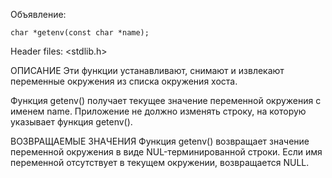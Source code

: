 Объявление:

    char *getenv(const char *name);

Header files:
    <stdlib.h>

ОПИСАНИЕ
Эти функции устанавливают, снимают и извлекают переменные окружения из списка окружения хоста.

Функция getenv() получает текущее значение переменной окружения с именем name.  Приложение не должно изменять строку, на которую указывает функция getenv().

ВОЗВРАЩАЕМЫЕ ЗНАЧЕНИЯ
Функция getenv() возвращает значение переменной окружения в виде NUL-терминированной строки.  Если имя переменной отсутствует в текущем окружении, возвращается NULL.